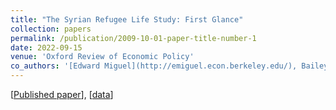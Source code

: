 ```yaml
---
title: "The Syrian Refugee Life Study: First Glance"
collection: papers
permalink: /publication/2009-10-01-paper-title-number-1
date: 2022-09-15
venue: 'Oxford Review of Economic Policy'
co_authors: '[Edward Miguel](http://emiguel.econ.berkeley.edu/), Bailey Palmer, [Sandra Rozo](https://www.sandrarozo.net/), [Emma Smith](https://sites.harvard.edu/emmasmith/), and Sarah Stillman'
---
```

[[Published paper](https://academic.oup.com/oxrep/article-abstract/38/3/625/6701694)], [[data](https://dataverse.harvard.edu/dataverse/SRLS)]
